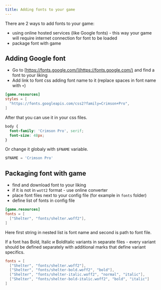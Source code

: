 ```yaml
---
title: Adding fonts to your game
---
```


There are 2 ways to add fonts to your game:

- using online hosted services (like Google fonts) - this way your game will require internet connection for font to be loaded
- package font with game

## Adding Google font

- Go to [https://fonts.google.com/](https://fonts.google.com/) and find a font to your liking
- Add link to font css adding font name to it (replace spaces in font name with `+`)

```toml
[game.resources]
styles = [
  "https://fonts.googleapis.com/css2?family=Crimson+Pro",
]
```

After that you can use it in your css files.

```css
body {
  font-family: 'Crimson Pro', serif;
  font-size: 48px;
}
```

Or change it globaly with `$FNAME` variable.

```python
$FNAME = 'Crimson Pro'
```

## Packaging font with game

- find and download font to your liking
- if it is not in `wott2` format - use online converter
- place font files next to your config file (for example in `fonts` folder)
- define list of fonts in config file

```toml
[game.resources]
fonts = [
  ["Shelter", "fonts/shelter.woff2"],
]
```

Here first string in nested list is font name and second is path to font file.

If a font has Bold, Italic и BoldItalic variants in separate files - every variant should be defined separately with additional marks that define variant specifics.

```toml
fonts = [
  ["Shelter", "fonts/shelter.woff2"],
  ["Shelter", "fonts/shelter-bold.woff2", "bold"],
  ["Shelter", "fonts/shelter-italic.woff2", "normal", "italic"],
  ["Shelter", "fonts/shelter-bold-italic.woff2", "bold", "italic"]
]
```
